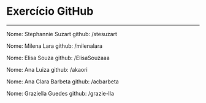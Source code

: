 # Exercício GitHub
-----
Nome: Stephannie Suzart
github: /stesuzart

Nome: Milena Lara
github: /milenalara

Nome: Elisa Souza
github: /ElisaSouzaaa

Nome: Ana Luiza
github: /akaori

Nome: Ana Clara Barbeta
github: /acbarbeta

Nome: Graziella Guedes
github: /grazie-lla

